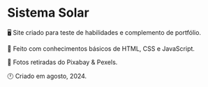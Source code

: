 # Sistema Solar

🖥️ Site criado para teste de habilidades e complemento de portfólio.

🎲 Feito com conhecimentos básicos de HTML, CSS e JavaScript.

🌌 Fotos retiradas do Pixabay & Pexels.

🕛 Criado em agosto, 2024.
